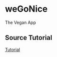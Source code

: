 # weGoNice
The Vegan App

## Source Tutorial
[Tutorial](https://mfikri.com/en/blog/restful-api-express-sequelize)
